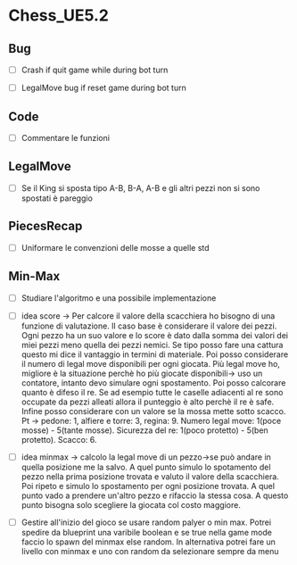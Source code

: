# Chess_UE5.2

## Bug
- [ ] Crash if quit game while during bot turn
- [ ] LegalMove bug if reset game during bot turn


## Code
- [ ] Commentare le funzioni


## LegalMove

- [ ] Se il King si sposta tipo A-B, B-A, A-B e gli altri pezzi non si sono spostati è pareggio



## PiecesRecap

- [ ] Uniformare le convenzioni delle mosse a quelle std

## Min-Max

- [ ] Studiare l'algoritmo e una possibile implementazione
- [ ] idea score -> Per calcore il valore della scacchiera ho bisogno di una funzione di valutazione. Il caso base è considerare il valore dei pezzi.
                    Ogni pezzo ha un suo valore e lo score è dato dalla somma dei valori dei miei pezzi meno quella dei pezzi nemici.
                    Se tipo posso fare una cattura questo mi dice il vantaggio in termini di materiale. Poi posso considerare il numero di
                    legal move disponibili per ogni giocata. Più legal move ho, migliore è la situazione perchè ho più giocate disponibili-> uso un contatore, intanto devo simulare ogni spostamento.
                    Poi posso calcorare quanto è difeso il re. Se ad esempio tutte le caselle adiacenti al re sono occupate da pezzi alleati allora il punteggio è alto perchè il re è safe.
                    Infine posso considerare con un valore se la mossa mette sotto scacco.
      Pt         -> pedone: 1, alfiere e torre: 3, regina: 9. Numero legal move: 1(poce mosse) - 5(tante mosse). Sicurezza del re: 1(poco protetto) - 5(ben protetto). Scacco: 6.
      
- [ ] idea minmax -> calcolo la legal move di un pezzo->se può andare in quella posizione me la salvo. A quel punto simulo lo spotamento del pezzo nella prima posizione trovata
                     e valuto il valore della scacchiera. Poi ripeto e simulo lo spostamento per ogni posizione trovata. A quel punto vado a prendere un'altro pezzo e rifaccio la stessa cosa.
                     A questo punto bisogna solo scegliere la giocata col costo maggiore.
      
- [ ] Gestire all'inizio del gioco se usare random palyer o min max. Potrei spedire da blueprint una varibile boolean
      e se true nella game mode faccio lo spawn del minmax else random. In alternativa potrei fare un livello con minmax
      e uno con random da selezionare sempre da menu
